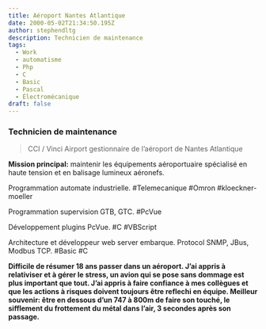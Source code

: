```yaml
---
title: Aéroport Nantes Atlantique
date: 2000-05-02T21:34:50.195Z
author: stephendltg
description: Technicien de maintenance
tags:
  - Work
  - automatisme
  - Php
  - C
  - Basic
  - Pascal
  - Électromécanique
draft: false
---
```

### Technicien de maintenance

> CCI / Vinci Airport gestionnaire de l’aéroport de Nantes Atlantique

**Mission principal:** maintenir les équipements aéroportuaire spécialisé en haute tension et en balisage lumineux aéronefs.

Programmation automate industrielle. #Telemecanique #Omron #kloeckner-moeller

Programmation supervision GTB, GTC. #PcVue

Développement plugins PcVue. #C #VBScript

Architecture et développeur web server embarque. Protocol SNMP, JBus, Modbus TCP. #Basic #C

**Difficile de résumer 18 ans passer dans un aéroport. J’ai appris à relativiser et à gérer le stress, un avion qui se pose sans dommage est plus important que tout. J’ai appris à faire confiance à mes collègues et que les actions à risques doivent toujours être reflechi en équipe. Meilleur souvenir: être en dessous d’un 747 à 800m de faire son touché, le sifflement du frottement du métal dans l’air, 3 secondes après son passage.**